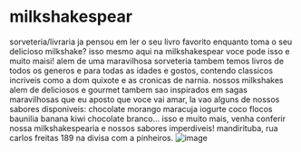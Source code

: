 # milkshakespear
sorveteria/livraria
ja pensou em ler o seu livro favorito enquanto toma o seu delicioso milkshake? isso mesmo aqui na milkshakespear voce pode isso e muito maisi!
alem de uma maravilhosa sorveteria tambem temos livros de todos os generos e para todas as idades e gostos, contendo classicos incriveis como a
dom quixote e as cronicas de narnia. 
nossos milkshakes alem de deliciosos e gourmet tambem sao inspirados em sagas maravilhosas que eu aposto que voce vai amar, la vao alguns de nossos sabores disponiveis:
chocolate
morango
maracuja
iogurte
coco
flocos
baunilia
banana
kiwi
chocolate branco... isso e muito mais, venha conferir nossa milkshakespearia e nossos sabores imperdiveis!
mandirituba, rua carlos freitas 189 na divisa com a pinheiros.
![image](https://user-images.githubusercontent.com/110215293/198688852-56aedda2-8b28-461b-afe2-c7819e08c827.png)
